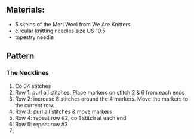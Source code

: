 ## Materials:
- 5 skeins of the Meri Wool from We Are Knitters
- circular knitting needles size US 10.5
- tapestry needle

## Pattern

### The Necklines
1. Co 34 stitches
2. Row 1: purl all stitches. Place markers on stitch 2 & 6 from each ends
3. Row 2: increase 8 stitches around the 4 markers. Move the markers to the current row.
4. Row 3: purl all stitches & move markers
5. Row 4: repeat row #2, co 1 stitch at each end
6. Row 5: repeat row #3
7. 
